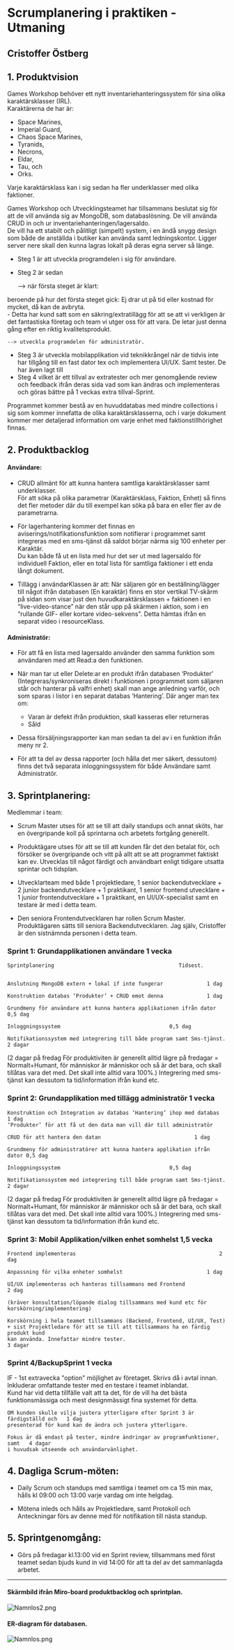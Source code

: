 # Scrumplanering i praktiken - Utmaning

## Cristoffer Östberg

## 1. Produktvision

Games Workshop behöver ett nytt inventariehanteringssystem för sina olika karaktärsklasser (IRL).  
Karaktärerna de har är:

- Space Marines,   
- Imperial Guard,  
- Chaos Space Marines,  
- Tyranids,  
- Necrons,  
- Eldar,  
- Tau, och  
- Orks.

Varje karaktärsklass kan i sig sedan ha fler underklasser med olika faktioner.

Games Workshop och Utvecklingsteamet har tillsammans beslutat sig för att de vill använda sig av MongoDB, som databaslösning. De vill använda CRUD in och ur inventariehanteringen/lagersaldo.  
De vill ha ett stabilt och pålitligt (simpelt) system, i en ändå snygg design som både de anställda i butiker kan använda samt ledningskontor. Ligger server nere skall den kunna lagras lokalt på deras egna server så länge.

* Steg 1 är att utveckla programdelen i sig för användare.
* Steg 2 är sedan



    --> när första steget är klart: 

beroende på hur det första steget gick: Ej drar ut på tid eller kostnad för mycket, då kan de avbryta.   
    	- Detta har kund satt som en säkring/extratillägg för att se att vi verkligen är det fantastiska företag och team vi utger oss för att vara. 
            De letar just denna gång efter en riktig kvalitetsprodukt.
    
    --> utveckla programdelen för administratör.

* Steg 3 är utveckla mobilapplikation vid teknikkrångel när de tidvis inte har tillgång till en fast dator tex och implementera UI/UX. Samt tester. De har även lagt till
* Steg 4 vilket är ett tillval av extratester och mer genomgående review och feedback ifrån deras sida vad som kan ändras och implementeras och göras bättre på 1 veckas extra tillval-Sprint.  


Programmet kommer bestå av en huvuddatabas med mindre collections i sig som kommer innefatta de olika karaktärsklasserna, och i varje dokument kommer mer detaljerad information om varje enhet med faktionstillhörighet finnas.


## 2. Produktbacklog 

#### Användare:

* CRUD allmänt för att kunna hantera samtliga karaktärsklasser samt underklasser.  
    För att söka på olika parametrar (Karaktärsklass, Faktion, Enhet) så finns det fler metoder där du till exempel kan söka på bara en eller fler av de parametrarna.  
     

* För lagerhantering kommer det finnas en aviserings/notifikationsfunktion som notifierar i programmet samt integreras med en sms-tjänst då saldot börjar närma sig 100 enheter per Karaktär.  
    Du kan både få ut en lista med hur det ser ut med lagersaldo för individuell Faktion, eller en total lista för samtliga faktioner i ett enda långt dokument. 
     

* Tillägg i användarKlassen är att: När säljaren gör en beställning/lägger till något ifrån databasen (En karaktär) finns en stor vertikal TV-skärm på sidan som visar just den huvudkaraktärsklassen + faktionen i en “live-video-stance” när den står upp på skärmen i aktion, som i en “rullande GIF- eller kortare video-sekvens". Detta hämtas ifrån en separat video i resourceKlass. 



#### Administratör:

* För att få en lista med lagersaldo använder den samma funktion som användaren med att Read:a den funktionen. 

* När man tar ut eller Delete:ar en produkt ifrån databasen ‘Produkter’ (Integreras/synkroniseras direkt i funktionen i programmet som säljaren står och hanterar på valfri enhet) skall man ange anledning varför, och som sparas i listor i en separat databas ‘Hantering’. Där anger man tex om:  

    * Varan är defekt ifrån produktion, skall kasseras eller returneras 
    * Såld 

* Dessa försäljningsrapporter kan man sedan ta del av i en funktion ifrån meny nr 2.
* För att ta del av dessa rapporter (och hålla det mer säkert, dessutom) finns det två separata inloggningssystem för både Användare samt Administratör.

## 3. Sprintplanering: 

Medlemmar i team:

* Scrum Master utses för att se till att daily standups och annat sköts, har en övergripande koll på sprintarna och arbetets fortgång generellt. 
* Produktägare utses för att se till att kunden får det den betalat för, och försöker se övergripande och vitt på allt att se att programmet faktiskt kan ev. Utvecklas till något färdigt och användbart enligt tidigare utsatta sprintar och tidsplan. 

* Utvecklarteam med både 1 projektledare, 1 senior backendutvecklare + 2 junior backendutvecklare + 1 praktikant, 1 senior frontend utvecklare + 1 junior frontendutvecklare + 1 praktikant, en UI/UX-specialist samt en testare är med i detta team.  

* Den seniora Frontendutvecklaren har rollen Scrum Master. Produktägaren sätts till seniora Backendutvecklaren. Jag själv, Cristoffer är den sistnämnda personen i detta team.



### Sprint 1: Grundapplikationen användare  				1 vecka
    Sprintplanering					                       Tidsest.


    Anslutning MongoDB extern + lokal if inte fungerar		        1 dag 

    Konstruktion databas ‘Produkter’ + CRUD emot denna		        1 dag 

    Grundmeny för användare att kunna hantera applikationen ifrån dator	0,5 dag 

    Inloggningssystem					                0,5 dag 

    Notifikationssystem med integrering till både program samt Sms-tjänst.	2 dagar

     
(2 dagar på fredag För produktiviten är generellt alltid lägre på fredagar 
= Normalt+Humant, för människor är människor och så är det bara, och skall tillåtas vara det med. 
Det skall inte alltid vara 100%.) 
Integrering med sms-tjänst kan dessutom ta tid/information ifrån kund etc. 

### Sprint 2: Grundapplikation med tillägg administratör 			1 vecka

    Konstruktion och Integration av databas ‘Hantering’ ihop med databas 	1 dag 
    ‘Produkter’ för att få ut den data man vill där till administratör 

    CRUD för att hantera den datan				                1 dag 

    Grundmeny för administratörer att kunna hantera applikation ifrån dator	0,5 dag 

    Inloggningssystem					                0,5 dag 

    Notifikationssystem med integrering till både program samt Sms-tjänst.	2 dagar 


(2 dagar på fredag För produktiviten är generellt alltid lägre på fredagar 
= Normalt+Humant, för människor är människor och så är det bara, och skall tillåtas vara det med. 
Det skall inte alltid vara 100%.) 
Integrering med sms-tjänst kan dessutom ta tid/information ifrån kund etc. 

### Sprint 3: Mobil Applikation/vilken enhet somhelst			1,5 vecka

    Frontend implementeras                                          	2 dag 

    Anpassning för vilka enheter somhelst			                1 dag 

    UI/UX implementeras och hanteras tillsammans med Frontend               2 dag  
    
    (kräver konsultation/löpande dialog tillsammans med kund etc för korskörning/implementering) 

    Korskörning i hela teamet tillsammans (Backend, Frontend, UI/UX, Test) 	 
    + sist Projektledare för att se till att tillsammans ha en färdig produkt kund  
    kan använda. Innefattar mindre tester.                                  3 dagar


### Sprint 4/BackupSprint					1 vecka

IF - 1st extravecka "option" möjlighet av företaget. Skrivs då i avtal innan. Inkluderar omfattande tester med en testare i teamet inblandat.  
Kund har vid detta tillfälle valt att ta det, för de vill ha det bästa funktionsmässiga och mest designmässigt fina systemet för detta.

    OM kunden skulle vilja justera ytterligare efter Sprint 3 är färdigställd och 	1 dag	 
    presenterad för kund kan de ändra och justera ytterligare.  

    Fokus är då endast på tester, mindre ändringar av programfunktioner, samt 	4 dagar 
    i huvudsak utseende och användarvänlighet. 





## 4. Dagliga Scrum-möten: 

* Daily Scrum och standups med samtliga i teamet om ca 15 min max, hålls kl 09:00 och 13:00 varje vardag om inte helgdag.

* Mötena inleds och hålls av Projektledare, samt Protokoll och Anteckningar förs av denne med för notifikation till nästa standup.

## 5. Sprintgenomgång: 

* Görs på fredagar kl.13:00 vid en Sprint review, tillsammans med först teamet sedan bjuds kund in vid 14:00 för att ta del av det sammanlagda arbetet.

--------------------------
#### Skärmbild ifrån Miro-board produktbacklog och sprintplan.

![Namnlos2.png](Namnlos2.png)

#### ER-diagram för databasen.

![Namnlos.png](Namnlos.png)
